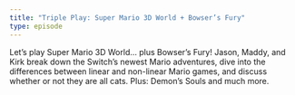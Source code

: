 ```yaml
---
title: "Triple Play: Super Mario 3D World + Bowser’s Fury"
type: episode
---
```

Let’s play Super Mario 3D World… plus Bowser’s Fury! Jason, Maddy, and Kirk break down the Switch’s newest Mario adventures, dive into the differences between linear and non-linear Mario games, and discuss whether or not they are all cats. Plus: Demon’s Souls and much more.
